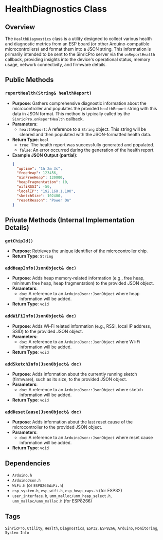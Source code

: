 # HealthDiagnostics Class

## Overview
The `HealthDiagnostics` class is a utility designed to collect various health and diagnostic metrics from an ESP board (or other Arduino-compatible microcontrollers) and format them into a JSON string. This information is primarily intended to be sent to the SinricPro server via the `onReportHealth` callback, providing insights into the device's operational status, memory usage, network connectivity, and firmware details.

## Public Methods

### `reportHealth(String& healthReport)`
*   **Purpose**: Gathers comprehensive diagnostic information about the microcontroller and populates the provided `healthReport` string with this data in JSON format. This method is typically called by the `SinricPro.onReportHealth` callback.
*   **Parameters**:
    *   `healthReport`: A reference to a `String` object. This string will be cleared and then populated with the JSON-formatted health data.
*   **Return Type**: `bool`
    *   `true`: The health report was successfully generated and populated.
    *   `false`: An error occurred during the generation of the health report.
*   **Example JSON Output (partial)**:
    ```json
    {
      "uptime": "1h 2m 3s",
      "freeHeap": 123456,
      "minFreeHeap": 120000,
      "heapFragmentation": 10,
      "wifiRSSI": -50,
      "localIP": "192.168.1.100",
      "sketchSize": 102400,
      "resetReason": "Power On"
    }
    ```

## Private Methods (Internal Implementation Details)

### `getChipId()`
*   **Purpose**: Retrieves the unique identifier of the microcontroller chip.
*   **Return Type**: `String`

### `addHeapInfo(JsonObject& doc)`
*   **Purpose**: Adds heap memory-related information (e.g., free heap, minimum free heap, heap fragmentation) to the provided JSON object.
*   **Parameters**:
    *   `doc`: A reference to an `ArduinoJson::JsonObject` where heap information will be added.
*   **Return Type**: `void`

### `addWiFiInfo(JsonObject& doc)`
*   **Purpose**: Adds Wi-Fi related information (e.g., RSSI, local IP address, SSID) to the provided JSON object.
*   **Parameters**:
    *   `doc`: A reference to an `ArduinoJson::JsonObject` where Wi-Fi information will be added.
*   **Return Type**: `void`

### `addSketchInfo(JsonObject& doc)`
*   **Purpose**: Adds information about the currently running sketch (firmware), such as its size, to the provided JSON object.
*   **Parameters**:
    *   `doc`: A reference to an `ArduinoJson::JsonObject` where sketch information will be added.
*   **Return Type**: `void`

### `addResetCause(JsonObject& doc)`
*   **Purpose**: Adds information about the last reset cause of the microcontroller to the provided JSON object.
*   **Parameters**:
    *   `doc`: A reference to an `ArduinoJson::JsonObject` where reset cause information will be added.
*   **Return Type**: `void`

## Dependencies
*   `Arduino.h`
*   `ArduinoJson.h`
*   `WiFi.h` (or `ESP8266WiFi.h`)
*   `esp_system.h`, `esp_wifi.h`, `esp_heap_caps.h` (for ESP32)
*   `user_interface.h`, `umm_malloc/umm_heap_select.h`, `umm_malloc/umm_malloc.h` (for ESP8266)

## Tags
`SinricPro`, `Utility`, `Health`, `Diagnostics`, `ESP32`, `ESP8266`, `Arduino`, `Monitoring`, `System Info`
